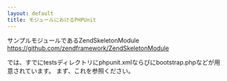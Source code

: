 ```yaml
---
layout: default
title: モジュールにおけるPHPUnit
---
```


サンプルモジュールであるZendSkeletonModule
https://github.com/zendframework/ZendSkeletonModule

では、すでにtestsディレクトリにphpunit.xmlならびにbootstrap.phpなどが用意されています。
まず、これを参照ください。
